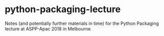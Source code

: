 # python-packaging-lecture
Notes (and potentially further materials in time) for the Python Packaging lecture at ASPP-Apac 2018 in Melbourne
